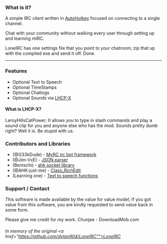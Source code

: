 ### What is it?
A simple IRC client written in <a href="http://ahkscript.org/">AutoHotkey</a> focused on connecting to a single channel. 

Chat with your community without walking every user through setting up and learning mIRC.

LoneIRC has one settings file that you point to your chatroom; zip that up with the compiled exe and send it off. Done.


***


### Features
+ Optional Text to Speech
+ Optional TimeStamps
+ Optional Chatlogs
+ Optional Sounds via [LHCP-X](https://github.com/Chunjee/LHCP-X)

#### What is LHCP-X?
LeroyHillsCatPower; It allows you to type in slash commands and play a sound clip for you and anyone else who has the mod.
Sounds pretty dumb right? Well it is. Be stupid with us.

### Contributors and Libraries
* (@G33kDude) - [MyRC irc bot framework](https://github.com/G33kDude/MyRC)
* (@Jim-VxE) - [JSON parser](https://github.com/Jim-VxE/AHK-Lib-JSON_ToObj)
* (Bentschi) - [ahk socket library](http://www.autohotkey.com/board/topic/94376-socket-class-%C3%BCberarbeitet)
* (@AHK-just-me) - [Class_RichEdit](https://github.com/AHK-just-me/Class_RichEdit)
* (Learning one) - [Text to speech functions](http://www.autohotkey.com/board/topic/53429-function-easy-text-to-speech/)


### Support / Contact
This software is made available by the value for value model; If you got value from this software, you are kindly requested to send value back in some form.

Please give me credit for my work. Chunjee - DownloadMob.com


###### In memory of the original <a href="https://github.com/dylan904/LoneIRC"">LoneIRC</a>
